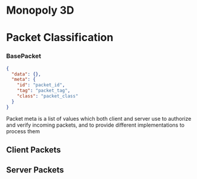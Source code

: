 # Monopoly 3D

# Packet Classification

### BasePacket

```json
{
  "data": {},
  "meta": {
    "id": "packet_id",
    "tag": "packet_tag",
    "class": "packet_class"
  }
}
```

Packet meta is a list of values which both client and server use to authorize and verify incoming packets, and to provide different implementations to process them

## Client Packets

## Server Packets
